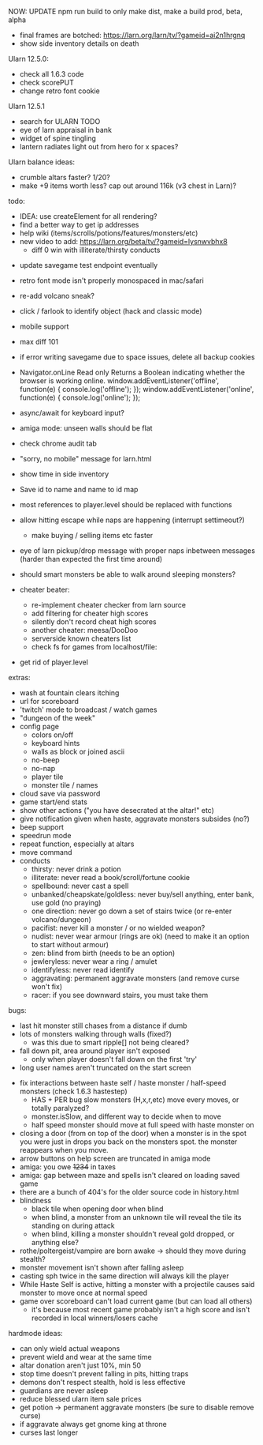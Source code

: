 NOW: UPDATE npm run build to only make dist, make a build prod, beta, alpha

- final frames are botched: https://larn.org/larn/tv/?gameid=ai2n1hrgnq
- show side inventory details on death

Ularn 12.5.0:
- check all 1.6.3 code
- check scorePUT
- change retro font cookie

Ularn 12.5.1
- search for ULARN TODO
- eye of larn appraisal in bank
- widget of spine tingling
- lantern radiates light out from hero for x spaces?

Ularn balance ideas:
- crumble altars faster? 1/20?
- make +9 items worth less? cap out around 116k (v3 chest in Larn)?

todo:
* IDEA: use createElement for all rendering?
* find a better way to get ip addresses
* help wiki (items/scrolls/potions/features/monsters/etc)
* new video to add: https://larn.org/beta/tv/?gameid=lysnwvbhx8 
  - diff 0 win with illiterate/thirsty conducts
- update savegame test endpoint eventually
- retro font mode isn't properly monospaced in mac/safari
- re-add volcano sneak?
- click / farlook to identify object (hack and classic mode)
- mobile support
- max diff 101
- if error writing savegame due to space issues, delete all backup cookies

- Navigator.onLine Read only
   Returns a Boolean indicating whether the browser is working online.
   window.addEventListener('offline', function(e) { console.log('offline'); });
   window.addEventListener('online', function(e) { console.log('online'); });
- async/await for keyboard input?
- amiga mode: unseen walls should be flat
- check chrome audit tab
- "sorry, no mobile" message for larn.html
- show time in side inventory
- Save id to name and name to id map
- most references to player.level should be replaced with functions
- allow hitting escape while naps are happening (interrupt settimeout?)
  - make buying / selling items etc faster 
- eye of larn pickup/drop message with proper naps inbetween messages (harder than expected the first time around)
- should smart monsters be able to walk around sleeping monsters?
- cheater beater:
  - re-implement cheater checker from larn source
  - add filtering for cheater high scores
  - silently don't record cheat high scores
  - another cheater: meesa/DooDoo
  - serverside known cheaters list
  - check fs for games from localhost/file:
- get rid of player.level

extras:
- wash at fountain clears itching
- url for scoreboard
- 'twitch' mode to broadcast / watch games
- "dungeon of the week"
- config page
  - colors on/off
  - keyboard hints
  - walls as block or joined ascii
  - no-beep
  - no-nap
  - player tile
  - monster tile / names
- cloud save via password
- game start/end stats
- show other actions ("you have desecrated at the altar!" etc)
- give notification given when haste, aggravate monsters subsides (no?)
- beep support
- speedrun mode
- repeat function, especially at altars
- move command
- conducts
  - thirsty: never drink a potion
  - illiterate: never read a book/scroll/fortune cookie
  - spellbound: never cast a spell
  - unbanked/cheapskate/goldless: never buy/sell anything, enter bank, use gold (no praying)
  - one direction: never go down a set of stairs twice (or re-enter volcano/dungeon)
  - pacifist: never kill a monster / or no wielded weapon?
  - nudist: never wear armour (rings are ok) (need to make it an option to start without armour)
  - zen: blind from birth (needs to be an option)
  - jewleryless: never wear a ring / amulet
  - identifyless: never read identify
  - aggravating: permanent aggravate monsters (and remove curse won't fix)
  - racer: if you see downward stairs, you must take them

bugs:
* last hit monster still chases from a distance if dumb
* lots of monsters walking through walls (fixed?)
  - was this due to smart ripple[] not being cleared?
* fall down pit, area around player isn't exposed
   - only when player doesn't fall down on the first 'try'
* long user names aren't truncated on the start screen
- fix interactions between haste self / haste monster / half-speed monsters (check 1.6.3 hastestep)
  * HAS + PER bug slow monsters (H,x,r,etc) move every moves, or totally paralyzed?
  - monster.isSlow, and different way to decide when to move
  - half speed monster should move at full speed with haste monster on
- closing a door (from on top of the door) when a monster is in the spot you were
  just in drops you back on the monsters spot. the monster reappears when you move.
- arrow buttons on help screen are truncated in amiga mode
- amiga: you owe <strike>1234</strike> in taxes
- amiga: gap between maze and spells isn't cleared on loading saved game
- there are a bunch of 404's for the older source code in history.html
- blindness
  - black tile when opening door when blind
  - when blind, a monster from an unknown tile will reveal the tile its standing on during attack
  - when blind, killing a monster shouldn't reveal gold dropped, or anything else?
- rothe/poltergeist/vampire are born awake -> should they move during stealth?
- monster movement isn't shown after falling asleep
- casting sph twice in the same direction will always kill the player
- While Haste Self is active, hitting a monster with a projectile causes said monster to move once at normal speed
- game over scoreboard can't load current game (but can load all others) 
  - it's because most recent game probably isn't a high score and isn't recorded in local winners/losers cache

hardmode ideas:
- can only wield actual weapons
- prevent wield and wear at the same time
- altar donation aren't just 10%, min 50
- stop time doesn't prevent falling in pits, hitting traps
- demons don't respect stealth, hold is less effective
- guardians are never asleep 
- reduce blessed ularn item sale prices
- get potion -> permanent aggravate monsters (be sure to disable remove curse)
- if aggravate always get gnome king at throne
- curses last longer